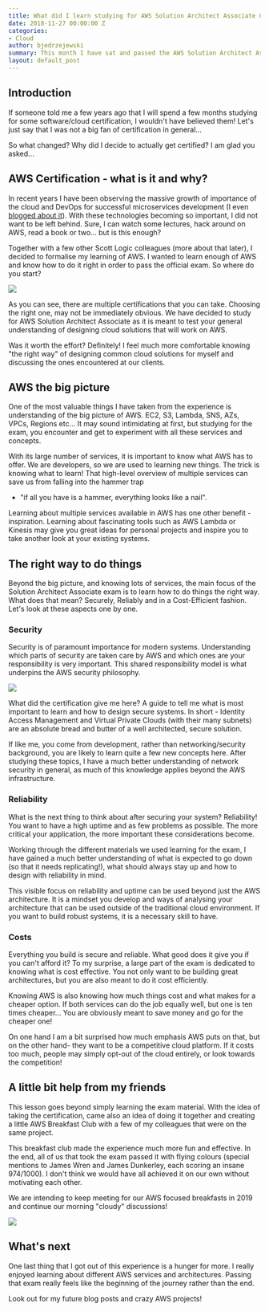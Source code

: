 ```yaml
---
title: What did I learn studying for AWS Solution Architect Associate Certification
date: 2018-11-27 00:00:00 Z
categories:
- Cloud
author: bjedrzejewski
summary: This month I have sat and passed the AWS Solution Architect Associate exam. Like with many things, the journey is more exciting than the destination. In this article, I share lessons and observations I made along the way.
layout: default_post
---
```


## Introduction

If someone told me a few years ago that I will spend a few months studying for some software/cloud certification, I wouldn't have believed them!
Let's just say that I was not a big fan of certification in general...

So what changed? Why did I decide to actually get certified? I am glad you asked...

## AWS Certification - what is it and why?

In recent years I have been observing the massive growth of importance of the cloud and DevOps for successful microservices development
(I even [blogged about it](https://bjedrzejewski.github.io/blog/2018/04/30/devops-as-a-key-to-success-with-microservices-approach.html)).
With these technologies becoming so important, I did not want to be left behind. Sure, I can watch some lectures,
hack around on AWS, read a book or two... but is this enough? 

Together with a few other Scott Logic colleagues (more about that later), I decided to formalise my learning of AWS. I wanted to learn
enough of AWS and know how to do it right in order to pass the official exam. So where do you start?

<img src="{{ site.baseurl }}/bjedrzejewski/assets/aws-certification-explained.png" />

As you can see, there are multiple certifications that you can take. Choosing the right one, may not be immediately obvious.
We have decided to study for AWS Solution Architect Associate as it is meant to test your general understanding of designing
cloud solutions that will work on AWS.

Was it worth the effort? Definitely! I feel much more comfortable knowing "the right way" of designing common cloud solutions
for myself and discussing the ones encountered at our clients.

## AWS the big picture

One of the most valuable things I have taken from the experience is understanding of the big picture of AWS. EC2, S3, Lambda,
SNS, AZs, VPCs, Regions etc... It may sound intimidating at first, but studying for the exam, you encounter and get to experiment
with all these services and concepts.

With its large number of services, it is important to know what AWS has to offer. We are developers, so we are used to learning new things.
The trick is knowing what to learn! That high-level overview of multiple services can save us from falling into the hammer trap
- "if all you have is a hammer, everything looks like a nail".

Learning about multiple services available in AWS has one other benefit - inspiration. Learning about fascinating tools such as 
AWS Lambda or Kinesis may give you great ideas for personal projects and inspire you to take another look at your
existing systems.

## The right way to do things

Beyond the big picture, and knowing lots of services, the main focus of the Solution Architect Associate exam is to learn
how to do things the right way. What does that mean? Securely, Reliably and in a Cost-Efficient fashion. Let's look at
these aspects one by one.

### Security

Security is of paramount importance for modern systems. Understanding which parts of security are taken care by AWS
and which ones are your responsibility is very important. This shared responsibility model is what underpins the AWS security philosophy.

<img src="{{ site.baseurl }}/bjedrzejewski/assets/shared-responsibility.jpg" />

What did the certification give me here? A guide to tell me what is most important to learn and how to design
secure systems. In short - Identity Access Management and Virtual Private Clouds (with their many subnets) are an
absolute bread and butter of a well architected, secure solution.

If like me, you come from development, rather than networking/security background, you are likely to learn quite
a few new concepts here. After studying these topics, I have a much better understanding of network security in general,
as much of this knowledge applies beyond the AWS infrastructure.

### Reliability

What is the next thing to think about after securing your system? Reliability! You want to have a high uptime and as
few problems as possible. The more critical your application, the more important these considerations become.

Working through the different materials we used learning for the exam, I have gained a much better understanding of what
is expected to go down (so that it needs replicating!), what should always stay up and how to design with reliability in mind.

This visible focus on reliability and uptime can be used beyond just the AWS architecture. It is a mindset you develop
and ways of analysing your architecture that can be used outside of the traditional cloud environment. If you want to
build robust systems, it is a necessary skill to have.

### Costs

Everything you build is secure and reliable. What good does it give you if you can't afford it? To my surprise, a large
part of the exam is dedicated to knowing what is cost effective. You not only want to be building great architectures, but you
are also meant to do it cost efficiently.

Knowing AWS is also knowing how much things cost and what makes for a cheaper option. If both services can do the job
equally well, but one is ten times cheaper... You are obviously meant to save money and go for the cheaper one!

On one hand I am a bit surprised how much emphasis AWS puts on that, but on the other hand- they want to be a competitive
cloud platform. If it costs too much, people may simply opt-out of the cloud entirely, or look towards the competition!

## A little bit help from my friends

This lesson goes beyond simply learning the exam material. With the idea of taking the certification, came also an idea of
doing it together and creating a little AWS Breakfast Club with a few of my colleagues that were on the same project.

This breakfast club made the experience much more fun and effective. In the end, all of us that took the exam passed it with
flying colours (special mentions to James Wren and James Dunkerley, each scoring an insane 974/1000). I don't think we would
have all achieved it on our own without motivating each other.

We are intending to keep meeting for our AWS focused breakfasts in 2019 and continue our morning "cloudy" discussions!

<img src="{{ site.baseurl }}/bjedrzejewski/assets/aws-breakfast.JPG" />

## What's next

One last thing that I got out of this experience is a hunger for more. I really enjoyed learning about different AWS
services and architectures. Passing that exam really feels like the beginning of the journey rather than the end.

Look out for my future blog posts and crazy AWS projects!